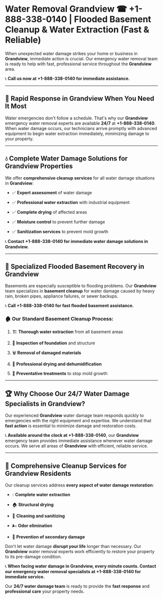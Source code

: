 # Water Removal Grandview ☎ +1-888-338-0140 | Flooded Basement Cleanup & Water Extraction (Fast & Reliable)

When unexpected water damage strikes your home or business in **Grandview**, immediate action is crucial. Our emergency water removal team is ready to help with fast, professional service throughout the **Grandview** area. 

📞 **Call us now at +1-888-338-0140 for immediate assistance.**
---
## 🚀 Rapid Response in Grandview When You Need It Most
Water emergencies don't follow a schedule. That's why our **Grandview** emergency water removal experts are available **24/7** at **+1-888-338-0140**. When water damage occurs, our technicians arrive promptly with advanced equipment to begin water extraction immediately, minimizing damage to your property.
---
## 💧 Complete Water Damage Solutions for Grandview Properties
We offer **comprehensive cleanup services** for all water damage situations in **Grandview**:
- ✅ **Expert assessment** of water damage  
- ✅ **Professional water extraction** with industrial equipment  
- ✅ **Complete drying** of affected areas  
- ✅ **Moisture control** to prevent further damage  
- ✅ **Sanitization services** to prevent mold growth  
📞 **Contact +1-888-338-0140 for immediate water damage solutions in Grandview.**
---
## 🌊 Specialized Flooded Basement Recovery in Grandview
Basements are especially susceptible to flooding problems. Our **Grandview** team specializes in **basement cleanup** for water damage caused by heavy rain, broken pipes, appliance failures, or sewer backups. 
📞 **Call +1-888-338-0140 for fast flooded basement assistance.**
### 🏚️ Our Standard Basement Cleanup Process:
1. 🏗️ **Thorough water extraction** from all basement areas  
2. 🔎 **Inspection of foundation** and structure  
3. 🗑️ **Removal of damaged materials**  
4. 💨 **Professional drying and dehumidification**  
5. 🚫 **Preventative treatments** to stop mold growth  
---
## 🏆 Why Choose Our 24/7 Water Damage Specialists in Grandview?
Our experienced **Grandview** water damage team responds quickly to emergencies with the right equipment and expertise. We understand that **fast action** is essential to minimize damage and restoration costs.
📞 **Available around the clock at +1-888-338-0140**, our **Grandview** emergency team provides immediate assistance whenever water damage occurs. We serve all areas of **Grandview** with efficient, reliable service.
---
## 🧹 Comprehensive Cleanup Services for Grandview Residents
Our cleanup services address **every aspect of water damage restoration**:
- 💧 **Complete water extraction**  
- 🏠 **Structural drying**  
- 🧼 **Cleaning and sanitizing**  
- 🌬️ **Odor elimination**  
- 🚫 **Prevention of secondary damage**  
Don't let water damage **disrupt your life** longer than necessary. Our **Grandview** water removal experts work efficiently to restore your property to its pre-damage condition.
📞 **When facing water damage in Grandview, every minute counts. Contact our emergency water removal specialists at +1-888-338-0140 for immediate service.**
Our **24/7 water damage team** is ready to provide the **fast response** and **professional care** your property needs.
